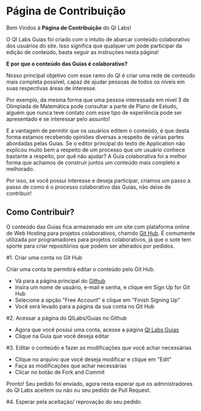 # Página de Contribuição

<!--

O que é o Github? 
Pra que ele serve, e como usar pro QI.
Explicar que as guias são colaborativas!

(passo a passo com descrição e imagem)

1. Criar uma conta no Github

2. Acessar a página do QILabs/Guias no Github

3. Editar o conteúdo e fazer as modificações que você achar necessárias

4. Clicar no botão de Fork and Commit

5. Esperar pela aceitação/ reprovação do seu pedido

-->


Bem Vindos à **Página de Contribuição** do QI Labs!

O QI Labs Guias foi criado com o intuito de abarcar conteúdo colaborativo dos usuários do site. Isso significa que qualquer um pode participar da edição de conteúdo, basta seguir as instruções nesta página!

**E por que o conteúdo das Guias é colaborativo?**

Nosso principal objetivo com esse ramo do QI é criar uma rede de conteúdo mais completa possível, capaz de ajudar pessoas de todos os níveis em suas respectivas áreas de interesse. 

Por exemplo, da mesma forma que uma pessoa interessada em nível 3 de Olimpíada de Matemática pode consultar a parte de Plano de Estudo, alguém que nunca teve contato com esse tipo de experiência pode ser apresentado e se interessar pelo assunto!

E a vantagem de permitir que os usuários editem o conteúdo, é que desta forma estamos recebendo opiniões diversas a respeito de várias partes abordadas pelas Guias. Se o editor principal do texto de Application não explicou muito bem a respeito de um processo que um usuário conhece bastante a respeito, por quê não ajudar? A Guia colaborativa foi a melhor forma que achamos de construir juntos um conteúdo mais completo e melhorado.

Por isso, se você possui interesse e deseja participar, criamos um passo a passo de como é o processo colaborativo das Guias, não deixe de contribuir!

## Como Contribuir?

O conteúdo das Guias fica armazenado em um site com plataforma online de Web Hosting para projetos colaborativos, chamdo [Git Hub](github.com). É comumente utilizada por programadores para projetos colaborativos, já que o sote tem sporte para criar repositórios que podem ser alterados por pedidos. 

#1. Criar uma conta no Git Hub

Criar uma conta te permitirá editar o conteúdo pelo Git Hub.

- Vá para a página principal do [Github](https://github.com/)
- Insira um nome de usuário, e-mail e senha, e clique em Sign Up for Git Hub
- Selecione a opção "Free Account" e clique em "Finish Signing Up"
- Você será levado para a página da sua conta no Git Hub

#2. Acessar a página do QILabs/Guias no Github

- Agora que você possui uma conta, acesse a página [QI Labs Guias](https://github.com/QI-Labs/guias)
- Clique na Guia que você deseja editar

#3. Editar o conteúdo e fazer as modificações que você achar necessárias

- Clique no arquivo que você deseja modificar e clique em "Edit"
- Faça as modificações que achar necessárias
- Clicar no botão de Fork and Commit

Pronto! Seu pedido foi enviado, agora resta esperar que os admnistradores do QI Labs aceitem ou não ou seu pedido de Pull Request.

#4. Esperar pela aceitação/ reprovação do seu pedido
